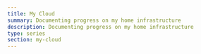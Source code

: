 ```yaml
---
title: My Cloud
summary: Documenting progress on my home infrastructure
description: Documenting progress on my home infrastructure
type: series
section: my-cloud
---
```

